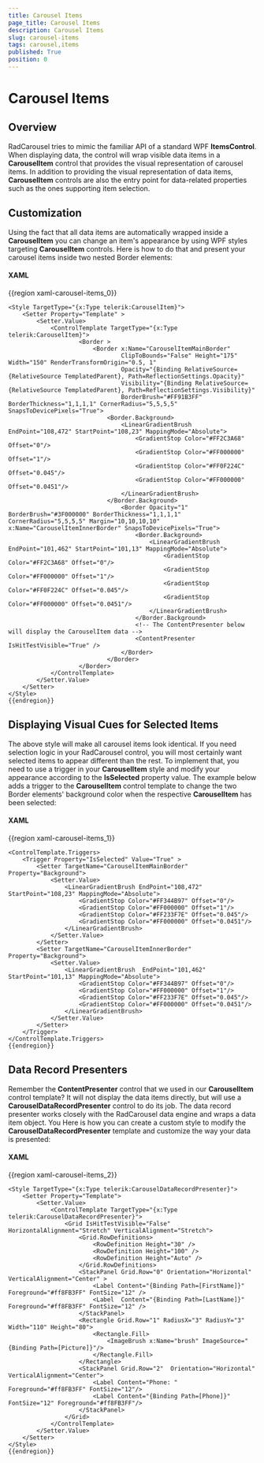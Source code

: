 ```yaml
---
title: Carousel Items
page_title: Carousel Items
description: Carousel Items
slug: carousel-items
tags: carousel,items
published: True
position: 0
---
```


# Carousel Items

## Overview

RadCarousel tries to mimic the familiar API of a standard WPF __ItemsControl__. When displaying data, the control will wrap visible data items in a __CarouselItem__ control that provides the visual representation of carousel items. In addition to providing the visual representation of data items, __CarouselItem__ controls are also the entry point for data-related properties such as the ones supporting item selection.

## Customization

Using the fact that all data items are automatically wrapped inside a __CarouselItem__ you can change an item's appearance by using WPF styles targeting __CarouselItem__ controls. Here is how to do that and present your carousel items inside two nested Border elements:

#### __XAML__

{{region xaml-carousel-items_0}}

	<Style TargetType="{x:Type telerik:CarouselItem}">
	    <Setter Property="Template" >
	        <Setter.Value>
	            <ControlTemplate TargetType="{x:Type telerik:CarouselItem}">
	                    <Border >
	                        <Border x:Name="CarouselItemMainBorder" 
	                                ClipToBounds="False" Height="175" Width="150" RenderTransformOrigin="0.5, 1"
	                                Opacity="{Binding RelativeSource={RelativeSource TemplatedParent}, Path=ReflectionSettings.Opacity}" 
	                                Visibility="{Binding RelativeSource={RelativeSource TemplatedParent}, Path=ReflectionSettings.Visibility}"
	                                BorderBrush="#FF91B3FF" BorderThickness="1,1,1,1" CornerRadius="5,5,5,5" SnapsToDevicePixels="True">
	                            <Border.Background>
	                                <LinearGradientBrush EndPoint="108,472" StartPoint="108,23" MappingMode="Absolute">
	                                    <GradientStop Color="#FF2C3A68" Offset="0"/>
	                                    <GradientStop Color="#FF000000" Offset="1"/>
	                                    <GradientStop Color="#FF0F224C" Offset="0.045"/>
	                                    <GradientStop Color="#FF000000" Offset="0.0451"/>
	                                </LinearGradientBrush>
	                            </Border.Background>
	                                <Border Opacity="1" BorderBrush="#3F000000" BorderThickness="1,1,1,1" CornerRadius="5,5,5,5" Margin="10,10,10,10" x:Name="CarouselItemInnerBorder" SnapsToDevicePixels="True">
	                                    <Border.Background>
	                                        <LinearGradientBrush EndPoint="101,462" StartPoint="101,13" MappingMode="Absolute">
	                                            <GradientStop Color="#FF2C3A68" Offset="0"/>
	                                            <GradientStop Color="#FF000000" Offset="1"/>
	                                            <GradientStop Color="#FF0F224C" Offset="0.045"/>
	                                            <GradientStop Color="#FF000000" Offset="0.0451"/>
	                                        </LinearGradientBrush>
	                                    </Border.Background>
	                                    <!-- The ContentPresenter below will display the CarouselItem data -->
	                                    <ContentPresenter IsHitTestVisible="True" />
	                                </Border>
	                            </Border>
	                    </Border>
	            </ControlTemplate>
	        </Setter.Value>
	    </Setter>
	</Style>
	{{endregion}}



## Displaying Visual Cues for Selected Items

The above style will make all carousel items look identical. If you need selection logic in your RadCarousel control, you will most certainly want selected items to appear different than the rest. To implement that, you need to use a trigger in your __CarouselItem__ style and modify your appearance according to the __IsSelected__ property value. The example below adds a trigger to the __CarouselItem__ control template to change the two Border elements' background color when the respective __CarouselItem__ has been selected:

#### __XAML__

{{region xaml-carousel-items_1}}

	<ControlTemplate.Triggers>
	    <Trigger Property="IsSelected" Value="True" >
	        <Setter TargetName="CarouselItemMainBorder" Property="Background">
	            <Setter.Value>
	                <LinearGradientBrush EndPoint="108,472" StartPoint="108,23" MappingMode="Absolute">
	                    <GradientStop Color="#FF344B97" Offset="0"/>
	                    <GradientStop Color="#FF000000" Offset="1"/>
	                    <GradientStop Color="#FF233F7E" Offset="0.045"/>
	                    <GradientStop Color="#FF000000" Offset="0.0451"/>
	                </LinearGradientBrush>
	            </Setter.Value>
	        </Setter>
	        <Setter TargetName="CarouselItemInnerBorder" Property="Background">
	            <Setter.Value>
	                <LinearGradientBrush  EndPoint="101,462" StartPoint="101,13" MappingMode="Absolute">
	                    <GradientStop Color="#FF344B97" Offset="0"/>
	                    <GradientStop Color="#FF000000" Offset="1"/>
	                    <GradientStop Color="#FF233F7E" Offset="0.045"/>
	                    <GradientStop Color="#FF000000" Offset="0.0451"/>
	                </LinearGradientBrush>
	            </Setter.Value>
	        </Setter>
	    </Trigger>
	</ControlTemplate.Triggers>
	{{endregion}}



##  Data Record Presenters

Remember the __ContentPresenter__ control that we used in our __CarouselItem__ control template? It will not display the data items directly, but will use a __CarouselDataRecordPresenter__ control to do its job. The data record presenter works closely with the RadCarousel data engine and wraps a data item object. You Here is how you can create a custom style to modify the __CarouselDataRecordPresenter__ template and customize the way your data is presented:

#### __XAML__

{{region xaml-carousel-items_2}}

	<Style TargetType="{x:Type telerik:CarouselDataRecordPresenter}">
	    <Setter Property="Template">
	        <Setter.Value>
	            <ControlTemplate TargetType="{x:Type telerik:CarouselDataRecordPresenter}">
	                <Grid IsHitTestVisible="False" HorizontalAlignment="Stretch" VerticalAlignment="Stretch">
	                    <Grid.RowDefinitions>
	                        <RowDefinition Height="30" />
	                        <RowDefinition Height="100" />
	                        <RowDefinition Height="Auto" />
	                    </Grid.RowDefinitions>
	                    <StackPanel Grid.Row="0" Orientation="Horizontal" VerticalAlignment="Center" >
	                        <Label Content="{Binding Path=[FirstName]}" Foreground="#ff8FB3FF" FontSize="12" />
	                        <Label  Content="{Binding Path=[LastName]}" Foreground="#ff8FB3FF" FontSize="12" />
	                    </StackPanel>
	                    <Rectangle Grid.Row="1" RadiusX="3" RadiusY="3" Width="110" Height="80">
	                        <Rectangle.Fill>
	                            <ImageBrush x:Name="brush" ImageSource="{Binding Path=[Picture]}"/>
	                        </Rectangle.Fill>
	                    </Rectangle>
	                    <StackPanel Grid.Row="2"  Orientation="Horizontal" VerticalAlignment="Center">
	                        <Label Content="Phone: " Foreground="#ff8FB3FF" FontSize="12"/>
	                        <Label Content="{Binding Path=[Phone]}" FontSize="12" Foreground="#ff8FB3FF"/>
	                    </StackPanel>
	                </Grid>
	            </ControlTemplate>
	        </Setter.Value>
	    </Setter>
	</Style>
	{{endregion}}


